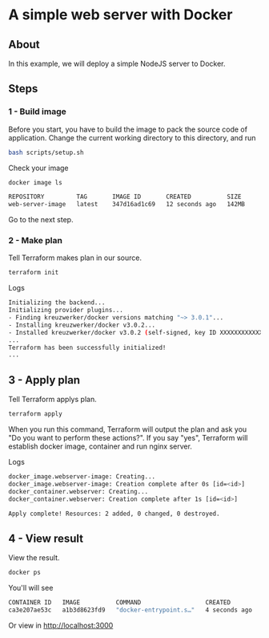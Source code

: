 # A simple web server with Docker
## About
In this example, we will deploy a simple NodeJS server to Docker.

## Steps
### 1 - Build image
Before you start, you have to build the image to pack the source code of application. Change the current working directory to this directory, and run
```bash
bash scripts/setup.sh
```

Check your image
```bash
docker image ls
```

```bash
REPOSITORY         TAG       IMAGE ID       CREATED          SIZE
web-server-image   latest    347d16ad1c69   12 seconds ago   142MB
```

Go to the next step.

### 2 - Make plan
Tell Terraform makes plan in our source.

```bash
terraform init
```

Logs
```bash
Initializing the backend...
Initializing provider plugins...
- Finding kreuzwerker/docker versions matching "~> 3.0.1"...
- Installing kreuzwerker/docker v3.0.2...
- Installed kreuzwerker/docker v3.0.2 (self-signed, key ID XXXXXXXXXXXXXXXX)
...
Terraform has been successfully initialized!
...
```

## 3 - Apply plan
Tell Terraform applys plan.

```bash
terraform apply
```

When you run this command, Terraform will output the plan and ask you "Do you want to perform these actions?". If you say "yes", Terraform will establish docker image, container and run nginx server.

Logs
```bash
docker_image.webserver-image: Creating...
docker_image.webserver-image: Creation complete after 0s [id=<id>]
docker_container.webserver: Creating...
docker_container.webserver: Creation complete after 1s [id=<id>]

Apply complete! Resources: 2 added, 0 changed, 0 destroyed.
```

## 4 - View result
View the result.

```bash
docker ps
```

You'll will see
```bash
CONTAINER ID   IMAGE          COMMAND                  CREATED         STATUS         PORTS                  NAMES
ca3e207ae53c   a1b3d8623fd9   "docker-entrypoint.s…"   4 seconds ago   Up 4 seconds   0.0.0.0:3000->8000/tcp webserver
```

Or view in [http://localhost:3000](http://localhost:3000)